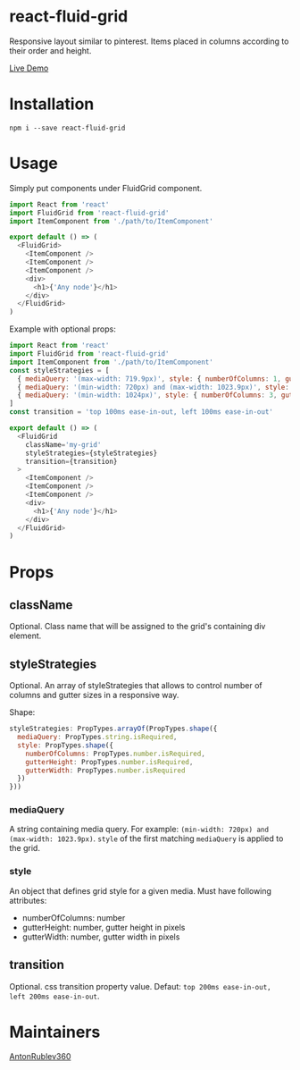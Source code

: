 # react-fluid-grid
Responsive layout similar to pinterest. Items placed in columns according to their order and height.

[Live Demo](https://antonrublev360.github.io/react-fluid-grid)

# Installation
```
npm i --save react-fluid-grid
```

# Usage
Simply put components under FluidGrid component.
```js
import React from 'react'
import FluidGrid from 'react-fluid-grid'
import ItemComponent from './path/to/ItemComponent'

export default () => (
  <FluidGrid>
    <ItemComponent />
    <ItemComponent />
    <ItemComponent />
    <div>
      <h1>{'Any node'}</h1>
    </div>
  </FluidGrid>
)
```

Example with optional props:
```js
import React from 'react'
import FluidGrid from 'react-fluid-grid'
import ItemComponent from './path/to/ItemComponent'
const styleStrategies = [
  { mediaQuery: '(max-width: 719.9px)', style: { numberOfColumns: 1, gutterHeight: 5, gutterWidth: 0 } },
  { mediaQuery: '(min-width: 720px) and (max-width: 1023.9px)', style: { numberOfColumns: 2, gutterHeight: 15, gutterWidth: 15 } },
  { mediaQuery: '(min-width: 1024px)', style: { numberOfColumns: 3, gutterHeight: 30, gutterWidth: 30 } }
]
const transition = 'top 100ms ease-in-out, left 100ms ease-in-out'

export default () => (
  <FluidGrid
    className='my-grid'
    styleStrategies={styleStrategies}
    transition={transition}
  >
    <ItemComponent />
    <ItemComponent />
    <ItemComponent />
    <div>
      <h1>{'Any node'}</h1>
    </div>
  </FluidGrid>
)
```

# Props

## className
Optional. Class name that will be assigned to the grid's containing div element.

## styleStrategies
Optional. An array of styleStrategies that allows to control number of columns and gutter sizes in a responsive way.

Shape:
```js
styleStrategies: PropTypes.arrayOf(PropTypes.shape({
  mediaQuery: PropTypes.string.isRequired,
  style: PropTypes.shape({
    numberOfColumns: PropTypes.number.isRequired,
    gutterHeight: PropTypes.number.isRequired,
    gutterWidth: PropTypes.number.isRequired
  })
}))
```

### mediaQuery
A string containing media query. For example: `(min-width: 720px) and (max-width: 1023.9px)`. `style` of the first matching `mediaQuery` is applied to the grid.

### style
An object that defines grid style for a given media. Must have following attributes:
- numberOfColumns: number
- gutterHeight: number, gutter height in pixels
- gutterWidth: number, gutter width in pixels

## transition
Optional. css transition property value. Defaut: `top 200ms ease-in-out, left 200ms ease-in-out`.

# Maintainers
[AntonRublev360](https://github.com/AntonRublev360)
